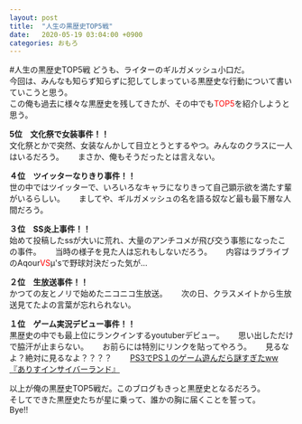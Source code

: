 ```yaml
---
layout: post
title:  "人生の黒歴史TOP5戦"
date:   2020-05-19 03:04:00 +0900
categories: おもろ
---
```

#人生の黒歴史TOP5戦
どうも、ライターのギルガメッシュ小口だ。  
今回は、みんなも知らず知らずに犯してしまっている黒歴史な行動について書いていこうと思う。  
この俺も過去に様々な黒歴史を残してきたが、その中でも<span style="color: red; ">TOP5</span>を紹介しようと思う。  


**5位　文化祭で女装事件！！**  
文化祭とかで突然、女装なんかして目立とうとするやつ。みんなのクラスに一人はいるだろう。　　
まさか、俺もそうだったとは言えない。　　


**４位　ツイッターなりきり事件！！**   
世の中ではツイッターで、いろいろなキャラになりきって自己顕示欲を満たす輩がいるらしい。　　
ましてや、ギルガメッシュの名を語る奴など最も最下層な人間だろう。　　


**３位　SS炎上事件！！**  
始めて投稿したssが大いに荒れ、大量のアンチコメが飛び交う事態になったこの事件。　　
当時の様子を見た人は忘れもしないだろう。　　
内容はラブライブのAqour<span style="color: red; ">VS</span>μ'sで野球対決だった気が...  


**２位　生放送事件！！**  
かつての友とノリで始めたニコニコ生放送。　　
次の日、クラスメイトから生放送見てたよの言葉が忘れられない。　　


**１位　ゲーム実況デビュー事件！！**  
黒歴史の中でも最上位にランクインするyoutuberデビュー。　　
思い出しただけで脇汗が止まらない。　　
お前らには特別にリンクを貼ってやろう。　　
見るなよ？絶対に見るなよ？？？？　　 
[PS3でPS１のゲーム遊んだら謎すぎたww『ありすインサイバーランド』](https://www.youtube.com/watch?v=D7RJQToNdeY&t=172s)  

以上が俺の黒歴史TOP5戦だ。このブログもきっと黒歴史となるだろう。  
そしてできた黒歴史たちが星に乗って、誰かの胸に届くことを誓って。  
Bye!!
